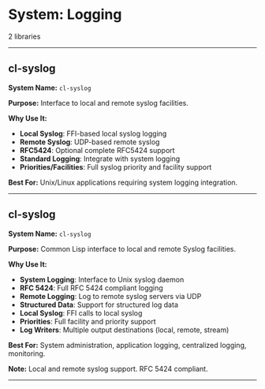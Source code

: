 # System: Logging

2 libraries

---

## cl-syslog

**System Name:** `cl-syslog`

**Purpose:** Interface to local and remote syslog facilities.

**Why Use It:**
- **Local Syslog**: FFI-based local syslog logging
- **Remote Syslog**: UDP-based remote syslog
- **RFC5424**: Optional complete RFC5424 support
- **Standard Logging**: Integrate with system logging
- **Priorities/Facilities**: Full syslog priority and facility support

**Best For:** Unix/Linux applications requiring system logging integration.

---


## cl-syslog

**System Name:** `cl-syslog`

**Purpose:** Common Lisp interface to local and remote Syslog facilities.

**Why Use It:**
- **System Logging**: Interface to Unix syslog daemon
- **RFC 5424**: Full RFC 5424 compliant logging
- **Remote Logging**: Log to remote syslog servers via UDP
- **Structured Data**: Support for structured log data
- **Local Syslog**: FFI calls to local syslog
- **Priorities**: Full facility and priority support
- **Log Writers**: Multiple output destinations (local, remote, stream)

**Best For:** System administration, application logging, centralized logging, monitoring.

**Note:** Local and remote syslog support. RFC 5424 compliant.

---


